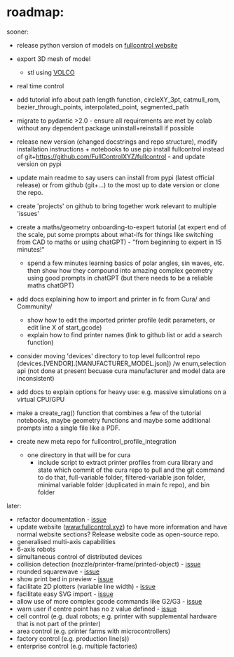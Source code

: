 # roadmap:

sooner:
- release python version of models on [fullcontrol website](https://fullcontrol.xyz)
- export 3D mesh of model
    - stl using [VOLCO](https://doi.org/10.1016/j.addma.2018.04.004)
- real time control
- add tutorial info about path length function, circleXY_3pt, catmull_rom, bezier_through_points, interpolated_point, segmented_path
- migrate to pydantic >2.0 - ensure all requirements are met by colab without any dependent package uninstall+reinstall if possible
- release new version (changed docstrings and repo structure), modify installation instructions + notebooks to use pip install fullcontrol instead of git+https://github.com/FullControlXYZ/fullcontrol - and update version on pypi
- update main readme to say users can install from pypi (latest official release) or from github (git+...) to the most up to date version or clone the repo.

- create 'projects' on github to bring together work relevant to multiple 'issues'

- create a maths/geometry onboarding-to-expert tutorial (at expert end of the scale, put some prompts about what-ifs for things like switching from CAD to maths or using chatGPT) - "from beginning to expert in 15 minutes!"
    - spend a few minutes learning basics of polar angles, sin waves, etc. then show how they compound into amazing complex geometry using good prompts in chatGPT (but there needs to be a reliable maths chatGPT)

- add docs explaining how to import and printer in fc from Cura/ and Community/
    - show how to edit the imported printer profile (edit parameters, or edit line X of start_gcode)
    - explain how to find printer names (link to github list or add a search function)
- consider moving 'devices' directory to top level fullcontrol repo (devices.[VENDOR].[MANUFACTURER_MODEL.json]) /w enum,selection api (not done at present becuase cura manufacturer and model data are inconsistent)

- add docs to explain options for heavy use: e.g. massive simulations on a virtual CPU/GPU
- make a create_rag() function that combines a few of the tutorial notebooks, maybe geometry functions and maybe some additional prompts into a single file like a PDF.

- create new meta repo for fullcontrol_profile_integration
    - one directory in that will be for cura
        - include script to extract printer profiles from cura library and state which commit of the cura repo to pull and the git command to do that, full-variable folder, filtered-variable json folder, minimal variable folder (duplicated in main fc repo), and bin folder

later:
- refactor documentation - [issue](https://github.com/FullControlXYZ/fullcontrol/issues/10)
- update website (www.fullcontrol.xyz) to have more information and have normal website sections? Release website code as open-source repo.
- generalised multi-axis capabilities
- 6-axis robots
- simultaneous control of distributed devices
- collision detection (nozzle/printer-frame/printed-object) - [issue](https://github.com/FullControlXYZ/fullcontrol/issues/21)
- rounded squarewave - [issue](https://github.com/FullControlXYZ/fullcontrol/issues/34)
- show print bed in preview - [issue](https://github.com/FullControlXYZ/fullcontrol/issues/9)
- facilitate 2D plotters (variable line width) - [issue](https://github.com/FullControlXYZ/fullcontrol/issues/15)
- facilitate easy SVG import - [issue](https://github.com/FullControlXYZ/fullcontrol/issues/11)
- allow use of more complex gcode commands like G2/G3 - [issue](https://github.com/FullControlXYZ/fullcontrol/issues/2)
- warn user if centre point has no z value defined - [issue](https://github.com/FullControlXYZ/fullcontrol/issues/36)
- cell control (e.g. dual robots; e.g. printer with supplemental hardware that is not part of the printer)
- area control (e.g. printer farms with microcontrollers)
- factory control (e.g. production line(s))
- enterprise control (e.g. multiple factories)